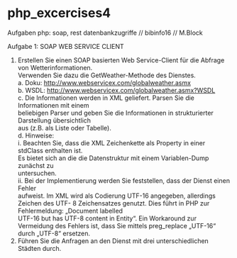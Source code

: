 # php_excercises4
Aufgaben php: soap, rest datenbankzugriffe // bibinfo16 // M.Block

Aufgabe 1: 
SOAP	WEB	SERVICE	CLIENT	
1.  Erstellen	Sie	einen	SOAP	basierten	Web	Service-Client	für	die	Abfrage	von	Wetterinformationen.	
Verwenden	Sie	dazu	die	GetWeather-Methode	des	Dienstes.	
a.  Doku:	http://www.webservicex.com/globalweather.asmx	
b.  WSDL:	http://www.webservicex.com/globalweather.asmx?WSDL	
c.  Die	Informationen	werden	in	XML	geliefert.	Parsen	Sie	die	Informationen	mit	einem	
beliebigen	Parser	und	geben	Sie	die	Informationen	in	strukturierter	Darstellung	übersichtlich	
aus	(z.B.	als	Liste	oder	Tabelle).	
d.  Hinweise:	
i.  Beachten	Sie,	dass	die	XML	Zeichenkette	als	Property	in	einer	stdClass	enthalten	ist.	
Es	bietet	sich	an	die	die	Datenstruktur	mit	einem	Variablen-Dump	zunächst	zu	
untersuchen.	
ii.  Bei	der	Implementierung	werden	Sie	feststellen,	dass	der	Dienst	einen	Fehler	
aufweist.	Im	XML	wird	als	Codierung	UTF-16	angegeben,	allerdings	Zeichen	des	UTF-
8	Zeichensatzes	genutzt.	Dies	führt	in	PHP	zur	Fehlermeldung:	„Document	labelled	
UTF-16	but	has	UTF-8	content	in	Entity“.	Ein	Workaround	zur	Vermeidung	des	
Fehlers	ist,	dass	Sie	mittels	preg_replace	„UTF-16“	durch	„UTF-8“	ersetzen.	
2.  Führen	Sie	die	Anfragen	an	den	Dienst	mit	drei	unterschiedlichen	Städten	durch.	
